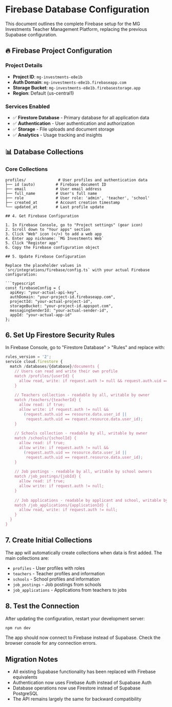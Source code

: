 # Firebase Database Configuration

This document outlines the complete Firebase setup for the MG Investments Teacher Management Platform, replacing the previous Supabase configuration.

## 🔥 Firebase Project Configuration

### Project Details
- **Project ID**: `mg-investments-e8e1b`
- **Auth Domain**: `mg-investments-e8e1b.firebaseapp.com`
- **Storage Bucket**: `mg-investments-e8e1b.firebasestorage.app`
- **Region**: Default (us-central1)

### Services Enabled
- ✅ **Firestore Database** - Primary database for all application data
- ✅ **Authentication** - User authentication and authorization
- ✅ **Storage** - File uploads and document storage
- ✅ **Analytics** - Usage tracking and insights

## 📊 Database Collections

### Core Collections
```
profiles/              # User profiles and authentication data
├── id (auto)         # Firebase document ID
├── email             # User email address
├── full_name         # User's full name
├── role              # User role: 'admin', 'teacher', 'school'
├── created_at        # Account creation timestamp
└── updated_at        # Last profile update

## 4. Get Firebase Configuration

1. In Firebase Console, go to "Project settings" (gear icon)
2. Scroll down to "Your apps" section
3. Click "Web" icon (</>) to add a web app
4. Enter app nickname: `MG Investments Web`
5. Click "Register app"
6. Copy the Firebase configuration object

## 5. Update Firebase Configuration

Replace the placeholder values in `src/integrations/firebase/config.ts` with your actual Firebase configuration:

```typescript
const firebaseConfig = {
  apiKey: "your-actual-api-key",
  authDomain: "your-project-id.firebaseapp.com",
  projectId: "your-actual-project-id",
  storageBucket: "your-project-id.appspot.com",
  messagingSenderId: "your-actual-sender-id",
  appId: "your-actual-app-id"
};
```

## 6. Set Up Firestore Security Rules

In Firebase Console, go to "Firestore Database" > "Rules" and replace with:

```javascript
rules_version = '2';
service cloud.firestore {
  match /databases/{database}/documents {
    // Users can read and write their own profile
    match /profiles/{userId} {
      allow read, write: if request.auth != null && request.auth.uid == userId;
    }
    
    // Teachers collection - readable by all, writable by owner
    match /teachers/{teacherId} {
      allow read: if true;
      allow write: if request.auth != null && 
        (request.auth.uid == resource.data.user_id || 
         request.auth.uid == request.resource.data.user_id);
    }
    
    // Schools collection - readable by all, writable by owner
    match /schools/{schoolId} {
      allow read: if true;
      allow write: if request.auth != null && 
        (request.auth.uid == resource.data.user_id || 
         request.auth.uid == request.resource.data.user_id);
    }
    
    // Job postings - readable by all, writable by school owners
    match /job_postings/{jobId} {
      allow read: if true;
      allow write: if request.auth != null;
    }
    
    // Job applications - readable by applicant and school, writable by applicant
    match /job_applications/{applicationId} {
      allow read, write: if request.auth != null;
    }
  }
}
```

## 7. Create Initial Collections

The app will automatically create collections when data is first added. The main collections are:

- `profiles` - User profiles with roles
- `teachers` - Teacher profiles and information
- `schools` - School profiles and information  
- `job_postings` - Job postings from schools
- `job_applications` - Applications from teachers to jobs

## 8. Test the Connection

After updating the configuration, restart your development server:

```bash
npm run dev
```

The app should now connect to Firebase instead of Supabase. Check the browser console for any connection errors.

## Migration Notes

- All existing Supabase functionality has been replaced with Firebase equivalents
- Authentication now uses Firebase Auth instead of Supabase Auth
- Database operations now use Firestore instead of Supabase PostgreSQL
- The API remains largely the same for backward compatibility
